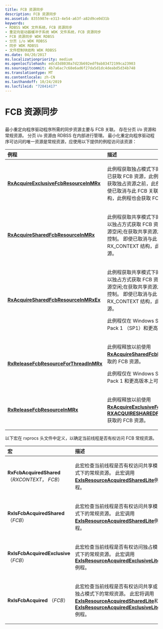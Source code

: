 ```yaml
---
title: FCB 资源同步
description: FCB 资源同步
ms.assetid: 8355907e-e313-4e54-a63f-a82d9ce0d31b
keywords:
- RDBSS WDK 文件系统，FCB 资源同步
- 重定向驱动器缓冲子系统 WDK 文件系统，FCB 资源同步
- FCB 资源同步 WDK RDBSS
- 分页 i/o WDK RDBSS
- 同步 WDK RDBSS
- 文件控制块结构 WDK RDBSS
ms.date: 04/20/2017
ms.localizationpriority: medium
ms.openlocfilehash: edcd3d8030a7d23b692edf9ab83472199ca23903
ms.sourcegitcommit: 4b7a6ac7c68e6ad6f27da5d1dc4deabd5d34b748
ms.translationtype: MT
ms.contentlocale: zh-CN
ms.lasthandoff: 10/24/2019
ms.locfileid: "72841417"
---
```

# <a name="fcb-resource-synchronization"></a>FCB 资源同步


## <span id="ddk_fcb_resource_synchronization_if"></span><span id="DDK_FCB_RESOURCE_SYNCHRONIZATION_IF"></span>


最小重定向程序驱动程序所需的同步资源主要与 FCB 关联。 存在分页 i/o 资源和常规资源。 分页 i/o 资源由 RDBSS 在内部进行管理。 最小化重定向程序驱动程序可访问的唯一资源是常规资源，应使用以下提供的例程访问该资源：

<table>
<colgroup>
<col width="50%" />
<col width="50%" />
</colgroup>
<thead>
<tr class="header">
<th align="left">例程</th>
<th align="left">描述</th>
</tr>
</thead>
<tbody>
<tr class="odd">
<td align="left"><p><a href="https://docs.microsoft.com/windows-hardware/drivers/ddi/mrxfcb/nf-mrxfcb-rxacquireexclusivefcbresourceinmrx" data-raw-source="[&lt;strong&gt;RxAcquireExclusiveFcbResourceInMRx&lt;/strong&gt;](https://docs.microsoft.com/windows-hardware/drivers/ddi/mrxfcb/nf-mrxfcb-rxacquireexclusivefcbresourceinmrx)"><strong>RxAcquireExclusiveFcbResourceInMRx</strong></a></p></td>
<td align="left"><p>此例程获取独占模式下的 FCB 资源。 如果之前已获取 FCB 资源，此例程将等待该资源空闲;在获取独占资源之前，此例程不会返回控制。 即使已取消与此 FCB 关联的 RX_CONTEXT 结构，此例程也会获取 FCB 资源。</p></td>
</tr>
<tr class="even">
<td align="left"><p><a href="https://docs.microsoft.com/windows-hardware/drivers/ddi/mrxfcb/nf-mrxfcb-rxacquiresharedfcbresourceinmrx" data-raw-source="[&lt;strong&gt;RxAcquireSharedFcbResourceInMRx&lt;/strong&gt;](https://docs.microsoft.com/windows-hardware/drivers/ddi/mrxfcb/nf-mrxfcb-rxacquiresharedfcbresourceinmrx)"><strong>RxAcquireSharedFcbResourceInMRx</strong></a></p></td>
<td align="left"><p>此例程获取共享模式下的 FCB 资源。 如果以前以独占方式获取 FCB 资源，此例程将等待该资源空闲;在获取共享资源之前，此例程不会返回控制。 即使已取消与此 FCB 关联的 RX_CONTEXT 结构，此例程也会获取 FCB 资源。</p></td>
</tr>
<tr class="odd">
<td align="left"><a href="https://docs.microsoft.com/windows-hardware/drivers/ddi/mrxfcb/nf-mrxfcb-rxacquiresharedfcbresourceinmrxex" data-raw-source="[&lt;strong&gt;RxAcquireSharedFcbResourceInMRxEx&lt;/strong&gt;](https://docs.microsoft.com/windows-hardware/drivers/ddi/mrxfcb/nf-mrxfcb-rxacquiresharedfcbresourceinmrxex)"><strong>RxAcquireSharedFcbResourceInMRxEx</strong></a></td>
<td align="left"><p>此例程获取共享模式下的 FCB 资源。 如果以前以独占方式获取 FCB 资源，此例程将等待该资源空闲;在获取共享资源之前，此例程不会返回控制。 即使已取消与此 FCB 关联的 RX_CONTEXT 结构，此例程也会获取 FCB 资源。</p>
<p>此例程仅在 Windows Server 2003 Service Pack 1 （SP1）和更高版本上可用。</p></td>
</tr>
<tr class="even">
<td align="left"><a href="https://docs.microsoft.com/windows-hardware/drivers/ddi/mrxfcb/nf-mrxfcb-rxreleasefcbresourceforthreadinmrx" data-raw-source="[&lt;strong&gt;RxReleaseFcbResourceForThreadInMRx&lt;/strong&gt;](https://docs.microsoft.com/windows-hardware/drivers/ddi/mrxfcb/nf-mrxfcb-rxreleasefcbresourceforthreadinmrx)"><strong>RxReleaseFcbResourceForThreadInMRx</strong></a></td>
<td align="left"><p>此例程释放以前使用<a href="https://docs.microsoft.com/windows-hardware/drivers/ddi/mrxfcb/nf-mrxfcb-rxacquiresharedfcbresourceinmrxex" data-raw-source="[&lt;strong&gt;RxAcquireSharedFcbResourceInMRxEx&lt;/strong&gt;](https://docs.microsoft.com/windows-hardware/drivers/ddi/mrxfcb/nf-mrxfcb-rxacquiresharedfcbresourceinmrxex)"><strong>RxAcquireSharedFcbResourceInMRxEx</strong></a>获取的 FCB 资源。</p>
<p>此例程仅在 Windows Server 2003 Service Pack 1 和更高版本上可用。</p></td>
</tr>
<tr class="odd">
<td align="left"><p><a href="https://docs.microsoft.com/windows-hardware/drivers/ddi/mrxfcb/nf-mrxfcb-rxreleasefcbresourceinmrx" data-raw-source="[&lt;strong&gt;RxReleaseFcbResourceInMRx&lt;/strong&gt;](https://docs.microsoft.com/windows-hardware/drivers/ddi/mrxfcb/nf-mrxfcb-rxreleasefcbresourceinmrx)"><strong>RxReleaseFcbResourceInMRx</strong></a></p></td>
<td align="left"><p>此例程释放以前使用<a href="https://docs.microsoft.com/windows-hardware/drivers/ddi/mrxfcb/nf-mrxfcb-rxacquireexclusivefcbresourceinmrx" data-raw-source="[&lt;strong&gt;RxAcquireExclusiveFcbResourceInMRx&lt;/strong&gt;](https://docs.microsoft.com/windows-hardware/drivers/ddi/mrxfcb/nf-mrxfcb-rxacquireexclusivefcbresourceinmrx)"><strong>RxAcquireExclusiveFcbResourceInMRx</strong></a>或<a href="https://docs.microsoft.com/windows-hardware/drivers/ddi/mrxfcb/nf-mrxfcb-rxacquiresharedfcbresourceinmrx" data-raw-source="[&lt;strong&gt;RxAcquireSharedFcbResourceInMRx&lt;/strong&gt;](https://docs.microsoft.com/windows-hardware/drivers/ddi/mrxfcb/nf-mrxfcb-rxacquiresharedfcbresourceinmrx)"><strong>RXACQUIRESHAREDFCBRESOURCEINMRX</strong></a>获取的 FCB 资源。</p></td>
</tr>
</tbody>
</table>

 

以下宏在 rxprocs 头文件中定义，以确定当前线程是否有权访问 FCB 常规资源。

<table>
<colgroup>
<col width="50%" />
<col width="50%" />
</colgroup>
<thead>
<tr class="header">
<th align="left">宏</th>
<th align="left">描述</th>
</tr>
</thead>
<tbody>
<tr class="odd">
<td align="left"><p><strong>RxFcbAcquiredShared</strong> （<em>RXCONTEXT</em>， <em>FCB</em>）</p></td>
<td align="left"><p>此宏检查当前线程是否有权访问共享模式下的常规资源。 此宏调用<a href="https://docs.microsoft.com/windows-hardware/drivers/ddi/wdm/nf-wdm-exisresourceacquiredsharedlite" data-raw-source="[&lt;strong&gt;ExIsResourceAcquiredSharedLite&lt;/strong&gt;](https://docs.microsoft.com/windows-hardware/drivers/ddi/wdm/nf-wdm-exisresourceacquiredsharedlite)"><strong>ExIsResourceAcquiredSharedLite</strong></a>例程。</p></td>
</tr>
<tr class="even">
<td align="left"><p><strong>RxIsFcbAcquiredShared</strong> （<em>FCB</em>）</p></td>
<td align="left"><p>此宏检查当前线程是否有权访问共享模式下的常规资源。 此宏调用<a href="https://docs.microsoft.com/windows-hardware/drivers/ddi/wdm/nf-wdm-exisresourceacquiredsharedlite" data-raw-source="[&lt;strong&gt;ExIsResourceAcquiredSharedLite&lt;/strong&gt;](https://docs.microsoft.com/windows-hardware/drivers/ddi/wdm/nf-wdm-exisresourceacquiredsharedlite)"><strong>ExIsResourceAcquiredSharedLite</strong></a>例程。</p></td>
</tr>
<tr class="odd">
<td align="left"><p><strong>RxIsFcbAcquiredExclusive</strong> （<em>FCB</em>）</p></td>
<td align="left"><p>此宏检查当前线程是否有权访问独占模式下的常规资源。 此宏调用<a href="https://docs.microsoft.com/windows-hardware/drivers/ddi/wdm/nf-wdm-exisresourceacquiredexclusivelite" data-raw-source="[&lt;strong&gt;ExIsResourceAcquiredExclusiveLite&lt;/strong&gt;](https://docs.microsoft.com/windows-hardware/drivers/ddi/wdm/nf-wdm-exisresourceacquiredexclusivelite)"><strong>ExIsResourceAcquiredExclusiveLite</strong></a>例程。</p></td>
</tr>
<tr class="even">
<td align="left"><p><strong>RxIsFcbAcquired</strong> （<em>FCB</em>）</p></td>
<td align="left"><p>此宏检查当前线程是否有权访问共享或独占模式下的常规资源。 此宏将调用<a href="https://docs.microsoft.com/windows-hardware/drivers/ddi/wdm/nf-wdm-exisresourceacquiredsharedlite" data-raw-source="[&lt;strong&gt;ExIsResourceAcquiredSharedLite&lt;/strong&gt;](https://docs.microsoft.com/windows-hardware/drivers/ddi/wdm/nf-wdm-exisresourceacquiredsharedlite)"><strong>ExIsResourceAcquiredSharedLite</strong></a>和<a href="https://docs.microsoft.com/windows-hardware/drivers/ddi/wdm/nf-wdm-exisresourceacquiredexclusivelite" data-raw-source="[&lt;strong&gt;ExIsResourceAcquiredExclusiveLite&lt;/strong&gt;](https://docs.microsoft.com/windows-hardware/drivers/ddi/wdm/nf-wdm-exisresourceacquiredexclusivelite)"><strong>ExIsResourceAcquiredExclusiveLite</strong></a>例程。</p></td>
</tr>
</tbody>
</table>

 

 

 




